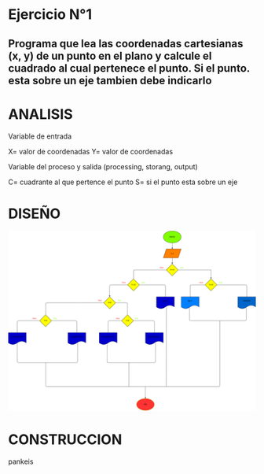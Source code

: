 # Ejercicio N°1 

## Programa que lea las coordenadas cartesianas (x, y) de un punto en el plano y calcule el cuadrado al cual pertenece el punto. Si el punto. esta sobre un eje tambien debe indicarlo 

# ANALISIS 
Variable de entrada

X= valor de coordenadas 
Y= valor de coordenadas 

Variable del proceso y salida (processing, storang, output)

C= cuadrante al que pertence el punto 
S= si el punto esta sobre un eje 

# DISEÑO 
![Diagrama de flujo](Diagrama.png "diagrama de flujo")

# CONSTRUCCION
pankeis